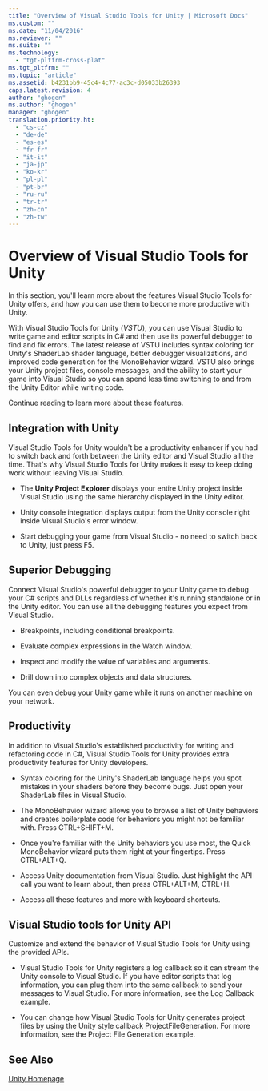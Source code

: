 ```yaml
---
title: "Overview of Visual Studio Tools for Unity | Microsoft Docs"
ms.custom: ""
ms.date: "11/04/2016"
ms.reviewer: ""
ms.suite: ""
ms.technology: 
  - "tgt-pltfrm-cross-plat"
ms.tgt_pltfrm: ""
ms.topic: "article"
ms.assetid: b4231bb9-45c4-4c77-ac3c-d05033b26393
caps.latest.revision: 4
author: "ghogen"
ms.author: "ghogen"
manager: "ghogen"
translation.priority.ht: 
  - "cs-cz"
  - "de-de"
  - "es-es"
  - "fr-fr"
  - "it-it"
  - "ja-jp"
  - "ko-kr"
  - "pl-pl"
  - "pt-br"
  - "ru-ru"
  - "tr-tr"
  - "zh-cn"
  - "zh-tw"
---
```

# Overview of Visual Studio Tools for Unity
In this section, you'll learn more about the features Visual Studio Tools for Unity offers, and how you can use them to become more productive with Unity.  
  
 With Visual Studio Tools for Unity (*VSTU*), you can use Visual Studio to write game and editor scripts in C# and then use its powerful debugger to find and fix errors. The latest release of VSTU includes syntax coloring for Unity's ShaderLab shader language, better debugger visualizations, and improved code generation for the MonoBehavior wizard. VSTU also brings your Unity project files, console messages, and the ability to start your game into Visual Studio so you can spend less time switching to and from the Unity Editor while writing code.  
  
 Continue reading to learn more about these features.  
  
## Integration with Unity  
 Visual Studio Tools for Unity wouldn't be a productivity enhancer if you had to switch back and forth between the Unity editor and Visual Studio all the time. That's why Visual Studio Tools for Unity makes it easy to keep doing work without leaving Visual Studio.  
  
-   The **Unity Project Explorer** displays your entire Unity project inside Visual Studio using the same hierarchy displayed in the Unity editor.  
  
-   Unity console integration displays output from the Unity console right inside Visual Studio's error window.  
  
-   Start debugging your game from Visual Studio - no need to switch back to Unity, just press F5.  
  
## Superior Debugging  
 Connect Visual Studio's powerful debugger to your Unity game to debug your C# scripts and DLLs regardless of whether it's running standalone or in the Unity editor. You can use all the debugging features you expect from Visual Studio.  
  
-   Breakpoints, including conditional breakpoints.  
  
-   Evaluate complex expressions in the Watch window.  
  
-   Inspect and modify the value of variables and arguments.  
  
-   Drill down into complex objects and data structures.  
  
 You can even debug your Unity game while it runs on another machine on your network.  
  
## Productivity  
 In addition to Visual Studio's established productivity for writing and refactoring code in C#, Visual Studio Tools for Unity provides extra productivity features for Unity developers.  
  
-   Syntax coloring for the Unity's ShaderLab language helps you spot mistakes in your shaders before they become bugs. Just open your ShaderLab files in Visual Studio.  
  
-   The MonoBehavior wizard allows you to browse a list of Unity behaviors and creates boilerplate code for behaviors you might not be familiar with. Press CTRL+SHIFT+M.  
  
-   Once you're familiar with the Unity behaviors you use most, the Quick MonoBehavior wizard puts them right at your fingertips. Press CTRL+ALT+Q.  
  
-   Access Unity documentation from Visual Studio. Just highlight the API call you want to learn about, then press CTRL+ALT+M, CTRL+H.  
  
-   Access all these features and more with keyboard shortcuts.  
  
## Visual Studio tools for Unity API  
 Customize and extend the behavior of Visual Studio Tools for Unity using the provided APIs.  
  
-   Visual Studio Tools for Unity registers a log callback so it can stream the Unity console to Visual Studio. If you have editor scripts that log information, you can plug them into the same callback to send your messages to Visual Studio. For more information, see the Log Callback example.  
  
-   You can change how Visual Studio Tools for Unity generates project files by using the Unity style callback ProjectFileGeneration. For more information, see the Project File Generation example.  
  
## See Also  
 [Unity Homepage](http://unity3d.com)